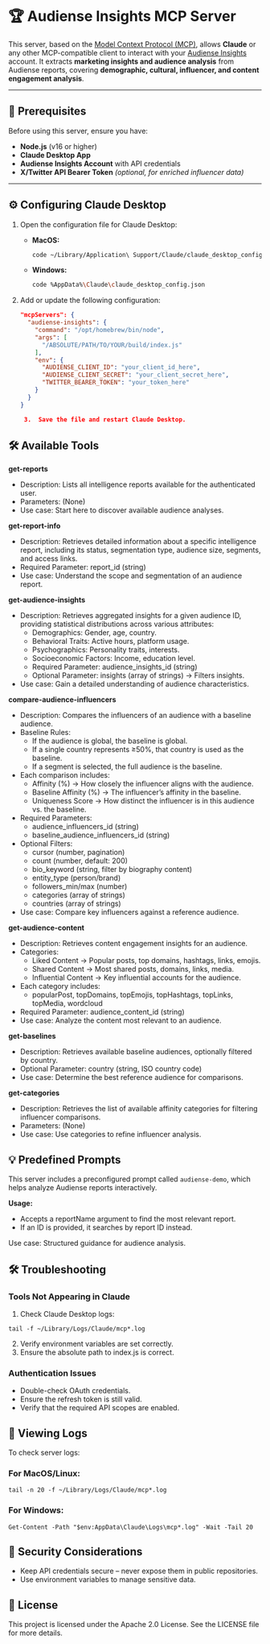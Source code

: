 # 🏆 Audiense Insights MCP Server

This server, based on the [Model Context Protocol (MCP)](https://github.com/modelcontextprotocol), allows **Claude** or any other MCP-compatible client to interact with your [Audiense Insights](https://www.audiense.com/) account. It extracts **marketing insights and audience analysis** from Audiense reports, covering **demographic, cultural, influencer, and content engagement analysis**.

---

## 🚀 Prerequisites

Before using this server, ensure you have:

- **Node.js** (v16 or higher)
- **Claude Desktop App**
- **Audiense Insights Account** with API credentials
- **X/Twitter API Bearer Token** _(optional, for enriched influencer data)_

---

## ⚙️ Configuring Claude Desktop

1. Open the configuration file for Claude Desktop:

   - **MacOS:**
     ```bash
     code ~/Library/Application\ Support/Claude/claude_desktop_config.json
     ```
   - **Windows:**
     ```bash
     code %AppData%\Claude\claude_desktop_config.json
     ```

2. Add or update the following configuration:

   ```json
   "mcpServers": {
     "audiense-insights": {
       "command": "/opt/homebrew/bin/node",
       "args": [
         "/ABSOLUTE/PATH/TO/YOUR/build/index.js"
       ],
       "env": {
         "AUDIENSE_CLIENT_ID": "your_client_id_here",
         "AUDIENSE_CLIENT_SECRET": "your_client_secret_here",
         "TWITTER_BEARER_TOKEN": "your_token_here"
       }          
     }     
   }

	3.	Save the file and restart Claude Desktop.

## 🛠️ Available Tools

**get-reports**
- Description: Lists all intelligence reports available for the authenticated user.
- Parameters: (None)
- Use case: Start here to discover available audience analyses.

**get-report-info**
- Description: Retrieves detailed information about a specific intelligence report, including its status, segmentation type, audience size, segments, and access links.
- Required Parameter: report_id (string)
- Use case: Understand the scope and segmentation of an audience report.

**get-audience-insights**
- Description: Retrieves aggregated insights for a given audience ID, providing statistical distributions across various attributes:
    - Demographics: Gender, age, country.
    - Behavioral Traits: Active hours, platform usage.
    - Psychographics: Personality traits, interests.
    - Socioeconomic Factors: Income, education level.
    - Required Parameter: audience_insights_id (string)
    - Optional Parameter: insights (array of strings) → Filters insights.
- Use case: Gain a detailed understanding of audience characteristics.

**compare-audience-influencers**
- Description: Compares the influencers of an audience with a baseline audience.
- Baseline Rules:
    - If the audience is global, the baseline is global.
    - If a single country represents ≥50%, that country is used as the baseline.
    - If a segment is selected, the full audience is the baseline.
- Each comparison includes:
    - Affinity (%) → How closely the influencer aligns with the audience.
    - Baseline Affinity (%) → The influencer’s affinity in the baseline.
    - Uniqueness Score → How distinct the influencer is in this audience vs. the baseline.
- Required Parameters:
    - audience_influencers_id (string)
    - baseline_audience_influencers_id (string)
- Optional Filters:
    - cursor (number, pagination)
    - count (number, default: 200)
    - bio_keyword (string, filter by biography content)
    - entity_type (person/brand)
    - followers_min/max (number)
    - categories (array of strings)
    - countries (array of strings)
- Use case: Compare key influencers against a reference audience.

**get-audience-content**
- Description: Retrieves content engagement insights for an audience.
- Categories:
    - Liked Content → Popular posts, top domains, hashtags, links, emojis.
    - Shared Content → Most shared posts, domains, links, media.
    - Influential Content → Key influential accounts for the audience.
- Each category includes:
    - popularPost, topDomains, topEmojis, topHashtags, topLinks, topMedia, wordcloud
- Required Parameter: audience_content_id (string)
- Use case: Analyze the content most relevant to an audience.

**get-baselines**
- Description: Retrieves available baseline audiences, optionally filtered by country.
- Optional Parameter: country (string, ISO country code)
- Use case: Determine the best reference audience for comparisons.

**get-categories**
- Description: Retrieves the list of available affinity categories for filtering influencer comparisons.
- Parameters: (None)
- Use case: Use categories to refine influencer analysis.

## 💡 Predefined Prompts

This server includes a preconfigured prompt called `audiense-demo`, which helps analyze Audiense reports interactively.

**Usage:**
- Accepts a reportName argument to find the most relevant report.
- If an ID is provided, it searches by report ID instead.

Use case: Structured guidance for audience analysis.

## 🛠️ Troubleshooting

### Tools Not Appearing in Claude
1.	Check Claude Desktop logs:

```
tail -f ~/Library/Logs/Claude/mcp*.log
```
2.	Verify environment variables are set correctly.
3.	Ensure the absolute path to index.js is correct.

### Authentication Issues
- Double-check OAuth credentials.
- Ensure the refresh token is still valid.
- Verify that the required API scopes are enabled.

## 📜 Viewing Logs

To check server logs:

### For MacOS/Linux:
```
tail -n 20 -f ~/Library/Logs/Claude/mcp*.log
```

### For Windows:
```
Get-Content -Path "$env:AppData\Claude\Logs\mcp*.log" -Wait -Tail 20
```

## 🔐 Security Considerations

- Keep API credentials secure – never expose them in public repositories.
- Use environment variables to manage sensitive data.

## 📄 License

This project is licensed under the Apache 2.0 License. See the LICENSE file for more details.

